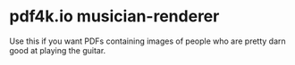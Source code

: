 # pdf4k.io musician-renderer

Use this if you want PDFs containing images of people who are pretty darn good at playing the guitar.
